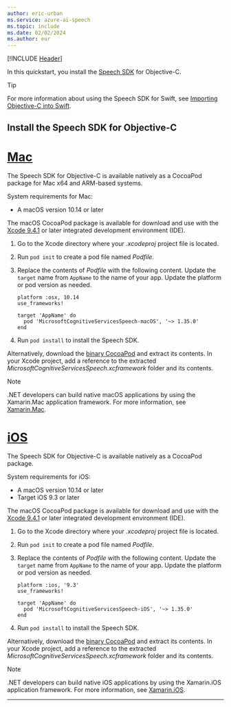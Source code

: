 ```yaml
---
author: eric-urban
ms.service: azure-ai-speech
ms.topic: include
ms.date: 02/02/2024
ms.author: eur
---
```


[!INCLUDE [Header](../../common/objectivec.md)]

In this quickstart, you install the [Speech SDK](~/articles/ai-services/speech-service/speech-sdk.md) for Objective-C.

> [!TIP]
> For more information about using the Speech SDK for Swift, see [Importing Objective-C into Swift](https://developer.apple.com/documentation/swift/imported_c_and_objective-c_apis/importing_objective-c_into_swift).

## Install the Speech SDK for Objective-C

# [Mac](#tab/mac)

The Speech SDK for Objective-C is available natively as a CocoaPod package for Mac x64 and ARM-based systems.

System requirements for Mac:

- A macOS version 10.14 or later

The macOS CocoaPod package is available for download and use with the [Xcode 9.4.1](https://apps.apple.com/us/app/xcode/id497799835) or later integrated development environment (IDE).

1. Go to the Xcode directory where your *.xcodeproj* project file is located.
1. Run `pod init` to create a pod file named *Podfile*.
1. Replace the contents of *Podfile* with the following content. Update the `target` name from `AppName` to the name of your app. Update the platform or pod version as needed.

   ```objc
   platform :osx, 10.14
   use_frameworks!
    
   target 'AppName' do
     pod 'MicrosoftCognitiveServicesSpeech-macOS', '~> 1.35.0'
   end
   ```

1. Run `pod install` to install the Speech SDK.

Alternatively, download the [binary CocoaPod](https://aka.ms/csspeech/macosbinary) and extract its contents. In your Xcode project, add a reference to the extracted *MicrosoftCognitiveServicesSpeech.xcframework* folder and its contents.

> [!NOTE]
> .NET developers can build native macOS applications by using the Xamarin.Mac application framework. For more information, see [Xamarin.Mac](/xamarin/mac/).

# [iOS](#tab/ios)

The Speech SDK for Objective-C is available natively as a CocoaPod package.

System requirements for iOS:

- A macOS version 10.14 or later
- Target iOS 9.3 or later

The macOS CocoaPod package is available for download and use with the [Xcode 9.4.1](https://apps.apple.com/us/app/xcode/id497799835) or later integrated development environment (IDE).

1. Go to the Xcode directory where your *.xcodeproj* project file is located.
1. Run `pod init` to create a pod file named *Podfile*.
1. Replace the contents of *Podfile* with the following content. Update the `target` name from `AppName` to the name of your app. Update the platform or pod version as needed.

    ```objc
    platform :ios, '9.3'
    use_frameworks!
    
    target 'AppName' do
      pod 'MicrosoftCognitiveServicesSpeech-iOS', '~> 1.35.0'
    end
    ```

1. Run `pod install` to install the Speech SDK.

Alternatively, download the [binary CocoaPod](https://aka.ms/csspeech/iosbinary) and extract its contents. In your Xcode project, add a reference to the extracted *MicrosoftCognitiveServicesSpeech.xcframework* folder and its contents.

> [!NOTE]
> .NET developers can build native iOS applications by using the Xamarin.iOS application framework. For more information, see [Xamarin.iOS](/xamarin/ios/).

---

